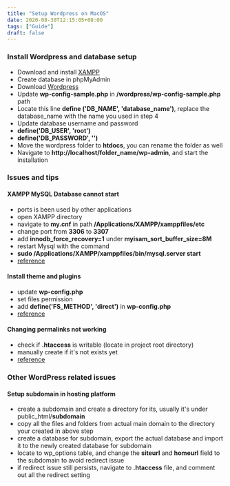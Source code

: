 ```yaml
---
title: "Setup Wordpress on MacOS"
date: 2020-08-30T12:15:05+08:00
tags: ["Guide"]
draft: false
---
```


### Install Wordpress and database setup

- Download and install [XAMPP](https://www.apachefriends.org/index.html)
- Create database in phpMyAdmin
- Download [Wordpress](https://wordpress.org/)
- Update **wp-config-sample.php** in **/wordpress/wp-config-sample.php** path
- Locate this line **define ('DB_NAME', 'database_name')**, replace the database_name with the name you used in step 4
- Update database username and password
- **define('DB_USER', 'root')**
- **define('DB_PASSWORD', '')**
- Move the wordpress folder to **htdocs**, you can rename the folder as well
- Navigate to **http://localhost/folder_name/wp-admin**, and start the installation

### Issues and tips

#### XAMPP MySQL Database cannot start

- ports is been used by other applications
- open XAMPP directory
- navigate to **my.cnf** in path **/Applications/XAMPP/xamppfiles/etc**
- change port from **3306** to **3307**
- add **innodb_force_recovery=1** under **myisam_sort_buffer_size=8M**
- restart Mysql with the command 
- **sudo /Applications/XAMPP/xamppfiles/bin/mysql.server start**
- [reference](https://stackoverflow.com/questions/27835348/mysql-database-cannot-start-on-xampp-for-mac/28358687#:~:text=cnf%22%20file%20and%20open%20it,or%20other%20apps%20%235.&text=Restart%20Mysql%20Server%20By%20Your,message%20%22Starting%20MySQL%20SUCCESS!%20%22)


#### Install theme and plugins

- update **wp-config.php**
- set files permission
- add **define('FS_METHOD', 'direct')** in **wp-config.php**
- [reference](https://wordpress.stackexchange.com/questions/19649/wordpress-on-localhost-lamp-doesnt-let-me-install-plugins#:~:text=For%20localhost%2C%20you%20can%20bypass,keep%20them%20in%20their%20folders.)


#### Changing permalinks not working
- check if **.htaccess** is writable (locate in project root directory)
- manually create if it's not exists yet
- [reference](https://wordpress.org/support/article/using-permalinks/)

### Other WordPress related issues

#### Setup subdomain in hosting platform
- create a subdomain and create a directory for its, usually it's under public_html/**subdomain**
- copy all the files and folders from actual main domain to the directory your created in above step
- create a database for subdomain, export the actual database and import it to the newly created database for subdomain
- locate to wp_options table, and change the **siteurl** and **homeurl** field to the subdomain to avoid redirect issue
- if redirect issue still persists, navigate to **.htaccess** file, and comment out all the redirect setting
